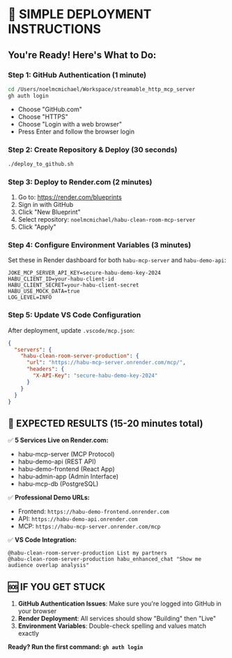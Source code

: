 # 🚀 SIMPLE DEPLOYMENT INSTRUCTIONS

## You're Ready! Here's What to Do:

### Step 1: GitHub Authentication (1 minute)
```bash
cd /Users/noelmcmichael/Workspace/streamable_http_mcp_server
gh auth login
```
- Choose "GitHub.com"
- Choose "HTTPS"
- Choose "Login with a web browser" 
- Press Enter and follow the browser login

### Step 2: Create Repository & Deploy (30 seconds)
```bash
./deploy_to_github.sh
```

### Step 3: Deploy to Render.com (2 minutes)
1. Go to: https://render.com/blueprints
2. Sign in with GitHub
3. Click "New Blueprint"
4. Select repository: `noelmcmichael/habu-clean-room-mcp-server`
5. Click "Apply"

### Step 4: Configure Environment Variables (3 minutes)

Set these in Render dashboard for both `habu-mcp-server` and `habu-demo-api`:

```
JOKE_MCP_SERVER_API_KEY=secure-habu-demo-key-2024
HABU_CLIENT_ID=your-habu-client-id
HABU_CLIENT_SECRET=your-habu-client-secret
HABU_USE_MOCK_DATA=true
LOG_LEVEL=INFO
```

### Step 5: Update VS Code Configuration

After deployment, update `.vscode/mcp.json`:
```json
{
  "servers": {
    "habu-clean-room-server-production": {
      "url": "https://habu-mcp-server.onrender.com/mcp/",
      "headers": {
        "X-API-Key": "secure-habu-demo-key-2024"
      }
    }
  }
}
```

## 🎯 EXPECTED RESULTS (15-20 minutes total)

✅ **5 Services Live on Render.com:**
- habu-mcp-server (MCP Protocol)
- habu-demo-api (REST API)  
- habu-demo-frontend (React App)
- habu-admin-app (Admin Interface)
- habu-mcp-db (PostgreSQL)

✅ **Professional Demo URLs:**
- Frontend: `https://habu-demo-frontend.onrender.com`
- API: `https://habu-demo-api.onrender.com`
- MCP: `https://habu-mcp-server.onrender.com/mcp`

✅ **VS Code Integration:**
```
@habu-clean-room-server-production List my partners
@habu-clean-room-server-production habu_enhanced_chat "Show me audience overlap analysis"
```

## 🆘 IF YOU GET STUCK

1. **GitHub Authentication Issues**: Make sure you're logged into GitHub in your browser
2. **Render Deployment**: All services should show "Building" then "Live" 
3. **Environment Variables**: Double-check spelling and values match exactly

**Ready? Run the first command: `gh auth login`**